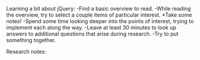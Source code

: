 Learning a bit about jQuery:
-Find a basic overview to read.
-While reading the overview, try to select a couple items of particular interest.
	*Take some notes!
-Spend some time looking deeper into the points of interest, trying to implement each along the way.
-Leave at least 30 minutes to look up answers to additional questions that arise during research.
-Try to put something together. 

Research notes:
